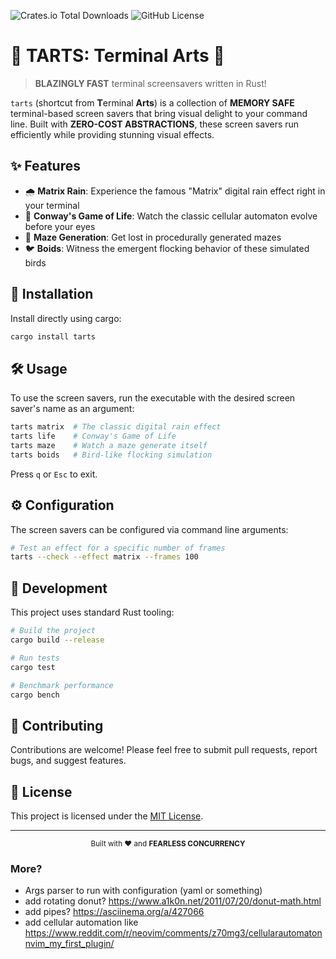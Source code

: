 ![Crates.io Total Downloads](https://img.shields.io/crates/d/tarts)
![GitHub License](https://img.shields.io/github/license/oiwn/tui-screen-savers-rs)

# 🦀 TARTS: Terminal Arts 🎨

> **BLAZINGLY FAST** terminal screensavers written in Rust!

`tarts` (shortcut from **T**erminal **Arts**) is a collection of **MEMORY SAFE** terminal-based screen savers that bring visual delight to your command line. Built with **ZERO-COST ABSTRACTIONS**, these screen savers run efficiently while providing stunning visual effects.

## ✨ Features

- 🌧️ **Matrix Rain**: Experience the famous "Matrix" digital rain effect right in your terminal
- 🧫 **Conway's Game of Life**: Watch the classic cellular automaton evolve before your eyes
- 🧩 **Maze Generation**: Get lost in procedurally generated mazes
- 🐦 **Boids**: Witness the emergent flocking behavior of these simulated birds

## 🚀 Installation

Install directly using cargo:

```bash
cargo install tarts
```

## 🛠️ Usage

To use the screen savers, run the executable with the desired screen saver's name as an argument:

```bash
tarts matrix  # The classic digital rain effect
tarts life    # Conway's Game of Life
tarts maze    # Watch a maze generate itself
tarts boids   # Bird-like flocking simulation
```

Press `q` or `Esc` to exit.

## ⚙️ Configuration

The screen savers can be configured via command line arguments:

```bash
# Test an effect for a specific number of frames
tarts --check --effect matrix --frames 100
```

## 🧪 Development

This project uses standard Rust tooling:

```bash
# Build the project
cargo build --release

# Run tests
cargo test

# Benchmark performance
cargo bench
```

## 🤝 Contributing

Contributions are welcome! Please feel free to submit pull requests, report bugs, and suggest features.

## 📜 License

This project is licensed under the [MIT License](https://opensource.org/licenses/MIT).

---

<div align="center">
  <sub>Built with ❤️ and <strong>FEARLESS CONCURRENCY</strong></sub>
</div>


### More?

- Args parser to run with configuration (yaml or something)
- add rotating donut? https://www.a1k0n.net/2011/07/20/donut-math.html
- add pipes? https://asciinema.org/a/427066
- add cellular automation like https://www.reddit.com/r/neovim/comments/z70mg3/cellularautomatonnvim_my_first_plugin/
